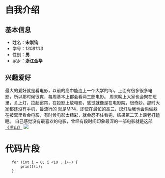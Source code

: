 # 自我介绍
## 基本信息
* 姓名：**宋崇钧**
* 学号：*13081113*
* 性别：**男**
* 家乡：**浙江金华**

## 兴趣爱好
最大的爱好就是看电影，以前的高中能连上一个大学的ftp，上面有很多很多电影，所以那时候很爽，每周基本上都会看两三部电影。
周末晚上大家也会聚在班里，关上灯，拉起窗帘，在投影上放电影，感觉就像是在电影院，很奇妙。那时大家都还没有手机，最流行的
就是MP4，即使在最忙的高三，熄灯后我也会偷偷躲在被窝里看会电影，有时候电影太精彩，就会忍不住看完，结果第二天上课老打瞌睡。
自己感觉没有最喜欢的电影，曾经有段时间印象最深的一部电影就是这部[《冷山》](http://baike.baidu.com/link?url=VMakYQDc21vi71wcgAwnV_M-bdP7xL-ERdrTpHLoMxOZj3s3fL4z66Lrcc2gT3FnG4mY8y54rWfMTT9rml36Lq)
![](http://img1.mtime.com/mg/2007/37/44fc0650-d7a6-456a-a9c5-aba4f5635cfb.jpg)

# 代码片段
       for (int i = 0; i <10 ; i++) {
           printf(i);
       }
 



